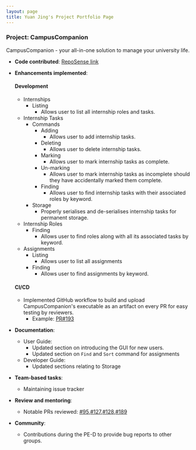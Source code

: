 ```yaml
---
layout: page
title: Yuan Jing's Project Portfolio Page
---
```


### Project: CampusCompanion

CampusCompanion - your all-in-one solution to manage your university life.


* **Code contributed**: [RepoSense link](https://nus-cs2103-ay2324s1.github.io/tp-dashboard/?search=seewhyjay&breakdown=true)

* **Enhancements implemented**:
  #### Development
  * Internships
    * Listing
      * Allows user to list all internship roles and tasks.
  * Internship Tasks
    * Commands
      * Adding
        * Allows user to add internship tasks.
      * Deleting
        * Allows user to delete internship tasks.
      * Marking
        * Allows user to mark internship tasks as complete.
      * Un-marking
        * Allows user to mark internship tasks as incomplete should they have accidentally marked them complete.
      * Finding
        * Allows user to find internship tasks with their associated roles by keyword.
    * Storage
      * Properly serialises and de-serialises internship tasks for permanent storage.
  * Internship Roles
    * Finding
      * Allows user to find roles along with all its associated tasks by keyword.
  * Assignments
    * Listing
      * Allows user to list all assignments
    * Finding
      * Allows user to find assignments by keyword.
  #### CI/CD
  * Implemented GitHub workflow to build and upload CampusCompanion's executable as an artifact on every PR for easy testing by reviewers.
    * Example: [PR#193](https://github.com/AY2324S1-CS2103T-T12-3/tp/actions/runs/6815714173?pr=193)

* **Documentation**:
  * User Guide:
    * Updated section on introducing the GUI for new users.
    * Updated section on `Find` and `Sort` command for assignments
  * Developer Guide:
    * Updated sections relating to Storage

* **Team-based tasks**:
  * Maintaining issue tracker

* **Review and mentoring**:
  * Notable PRs reviewed: [#95](https://github.com/AY2324S1-CS2103T-T12-3/tp/pull/95),[#127](https://github.com/AY2324S1-CS2103T-T12-3/tp/pull/127),[#128](https://github.com/AY2324S1-CS2103T-T12-3/tp/pull/128),[#189](https://github.com/AY2324S1-CS2103T-T12-3/tp/pull/189)

* **Community**:
  * Contributions during the PE-D to provide bug reports to other groups.
